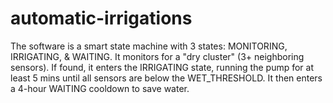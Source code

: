 # automatic-irrigations
The software is a smart state machine with 3 states: MONITORING, IRRIGATING, &amp; WAITING. It monitors for a "dry cluster" (3+ neighboring sensors). If found, it enters the IRRIGATING state, running the pump for at least 5 mins until all sensors are below the WET_THRESHOLD. It then enters a 4-hour WAITING cooldown to save water.
